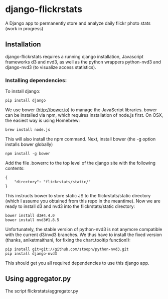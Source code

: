 # django-flickrstats

A Django app to permanently store and analyze daily flickr photo stats (work in progress)

## Installation

django-flickrstats requires a running django installation, Javascript frameworks d3 and nvd3, as well as the python wrappers python-nvd3 and django-nvd3 (to visualize access statistics).

### Installing dependencies:

To install django:
```
pip install django
```

We use bower (http://bower.io) to manage the JavaScript libraries. bower can be installed via npm, which requires installation of node.js first. On OSX, the easiest way is using Homebrew:  

```
brew install node.js
```
This will also install the npm command. Next, install bower (the -g option installs bower globally)

```
npm install -g bower
```

Add the file .bowerrc to the top level of the django site with the following contents:
```
{
    "directory": "flickrstats/static/"
}
```

This instructs bower to store static JS to the flickrstats/static directory (which I assume you obtained from this repo in the meantime). Now we are ready to install d3 and nvd3 into the flickrstats/static directory:

```
bower install d3#4.4.0
bower install nvd3#1.8.5
```

Unfortunately, the stable version of python-nvd3 is not anymore compatible with the current d3/nvd3 branches. We thus have to install the fixed version (thanks, aniketmaithani, for fixing the chart.tooltip function!):

```
pip install git+git://github.com/stoopn/python-nvd3.git
pip install django-nvd3
```

This should get you all required dependencies to use this django app.

## Using aggregator.py

The script flickrstats/aggregator.py

